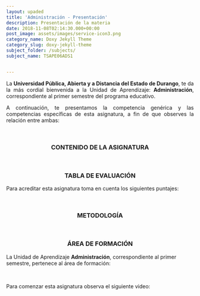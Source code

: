 ```yaml
---
layout: upaded
title: 'Administración - Presentación'
description: Presentación de la materia
date: 2018-11-08T02:14:30.000+00:00
post_image: assets/images/service-icon3.png
category_name: Doxy Jekyll Theme
category_slug: doxy-jekyll-theme
subject_folder: /subjects/
subject_name: TSAPE06ADS1


---
```

<p align="justify">La <b>Universidad Pública, Abierta y a Distancia del Estado de Durango</b>, te da la más cordial bienvenida a la Unidad de Aprendizaje: <b>Administración</b>, correspondiente al primer semestre del programa educativo.  </p> 	
<p align="justify">A continuación, te presentamos la competencia genérica y las competencias específicas de esta asignatura, a fin de que observes la relación entre ambas: </p> 	

<br>	
<h3><p align="center">CONTENIDO DE LA ASIGNATURA</p></h3>	

<br>	
<h3><p align="center">TABLA DE EVALUACIÓN</p></h3> 	
<p>Para acreditar esta asignatura toma en cuenta los siguientes puntajes: </p>	 	

<br>	
<h3><p align="center">METODOLOGÍA</p></h3>

<br>	
<h3><p align="center">ÁREA DE FORMACIÓN</p></h3>
<p>La Unidad de Aprendizaje <b>Administración</b>, correspondiente al primer semestre, pertenece al área de formación: </p>

<br>
<p align="justify">Para comenzar esta asignatura observa el siguiente video:</p>

